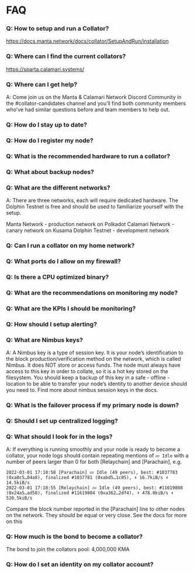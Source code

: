 # FAQ
### Q: How to setup and run a Collator?

https://docs.manta.network/docs/collator/SetupAndRun/installation

### Q: Where can I find the current collators?

https://sparta.calamari.systems/

### Q: Where can I get help?

A: Come join us on the Manta & Calamari Network Discord Community in the #collator-candidates channel and you’ll find both community members who’ve had similar questions before and team members to help out.

### Q: How do I stay up to date?

### Q: How do I register my node?

### Q: What is the recommended hardware to run a collator?

### Q: What about backup nodes?

### Q: What are the different networks?

A: There are three networks, each will require dedicated hardware. The Dolphin Testnet is free and should be used to familiarize yourself with the setup.

Manta Network - production network on Polkadot
Calamari Network - canary network on Kusama
Dolphin Testnet - development network

### Q: Can I run a collator on my home network?


### Q: What ports do I allow on my firewall?

### Q: Is there a CPU optimized binary?

### Q: What are the recommendations on monitoring my node?

### Q: What are the KPIs I should be monitoring?

### Q: How should I setup alerting?

### Q: What are Nimbus keys?

A: A Nimbus key is a type of session key. It is your node’s identification to the block production/verification method on the network, which is called Nimbus. It does NOT store or access funds. The node must always have access to this key in order to collate, so it is a hot key stored on the filesystem. You should keep a backup of this key in a safe - offline - location to be able to transfer your node’s identity to another device should you need to. Find more about nimbus session keys in the docs.

### Q: What is the failover process if my primary node is down?
### Q: Should I set up centralized logging?
### Q: What should I look for in the logs?

A: If everything is running smoothly and your node is ready to become a collator, your node logs should contain repeating mentions of `💤 Idle` with a number of peers larger than 0 for both [Relaychain] and [Parachain], e.g.
```
2022-03-01 17:18:58 [Parachain] 💤 Idle (49 peers), best: #1037783 (0xa0c5…04a8), finalized #1037781 (0xabd5…1c05), ⬇ 16.7kiB/s ⬆ 14.5kiB/s
2022-03-01 17:18:55 [Relaychain] 💤 Idle (49 peers), best: #11619808 (0x24a5…ad58), finalized #11619804 (0xa362…2df4), ⬇ 478.0kiB/s ⬆ 520.5kiB/s
```
Compare the block number reported in the [Parachain] line to other nodes on the network. They should be equal or very close.
See the docs for more on this

### Q: How much is the bond to become a collator?

The bond to join the collators pool: 4,000,000 KMA

### Q: How do I set an identity on my collator account?
